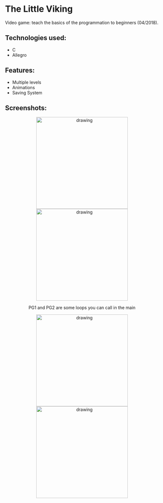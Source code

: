 # The Little Viking

Video game: teach the basics of the programmation to beginners (04/2018).

## Technologies used:

* C
* Allegro

## Features:

* Multiple levels
* Animations
* Saving System


## Screenshots:
<div style= "text-align : center">
<img src="https://user-images.githubusercontent.com/26858750/99318623-54d6b880-2868-11eb-926f-f6bb2b324de3.png" alt="drawing" width="300"/>

<img src="https://user-images.githubusercontent.com/26858750/99318780-af701480-2868-11eb-8125-98c7f539b4fa.png" alt="drawing" width="300"/>

PG1 and PG2 are some loops you can call in the main

<img src="https://user-images.githubusercontent.com/26858750/99318941-f4944680-2868-11eb-9bf1-30993d3e5d5e.png" alt="drawing" width="300"/>

<img src="https://user-images.githubusercontent.com/26858750/99319151-55bc1a00-2869-11eb-8f0e-810ecf1e771f.png" alt="drawing" width="300"/>
</div>



